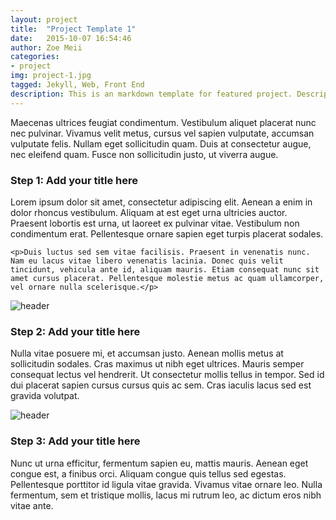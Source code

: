 ```yaml
---
layout: project
title:  "Project Template 1"
date:   2015-10-07 16:54:46
author: Zoe Meii
categories:
- project
img: project-1.jpg
tagged: Jekyll, Web, Front End
description: This is an markdown template for featured project. Description will be shown for a short introduction for the project.
---
```


Maecenas ultrices feugiat condimentum. Vestibulum aliquet placerat nunc nec pulvinar. Vivamus velit metus, cursus vel sapien vulputate, accumsan vulputate felis. Nullam eget sollicitudin quam. Duis at consectetur augue, nec eleifend quam. Fusce non sollicitudin justo, ut viverra augue.

<div class = "heading-block">
	<h3> Step 1: Add your title here</h3>
</div>

<div class="topmargin-sm bottommargin">
	<p>Lorem ipsum dolor sit amet, consectetur adipiscing elit. Aenean a enim in dolor rhoncus vestibulum. Aliquam at est eget urna ultricies auctor. Praesent lobortis est urna, ut laoreet ex pulvinar vitae. Vestibulum non condimentum erat. Pellentesque ornare sapien eget turpis placerat sodales. </p>

	<p>Duis luctus sed sem vitae facilisis. Praesent in venenatis nunc. Nam eu lacus vitae libero venenatis lacinia. Donec quis velit tincidunt, vehicula ante id, aliquam mauris. Etiam consequat nunc sit amet cursus placerat. Pellentesque molestie metus ac quam ullamcorper, vel ornare nulla scelerisque.</p>
</div>

<img class="center-img topmargin bottommargin-lg" src="{{ site.baseurl }}/assets/img/project/project-2.jpg" alt="header" title="example"/>



<div class = "heading-block">
	<h3> Step 2: Add your title here </h3>
</div>

<div class="topmargin-sm bottommargin">
	<p>Nulla vitae posuere mi, et accumsan justo. Aenean mollis metus at sollicitudin sodales. Cras maximus ut nibh eget ultrices. Mauris semper consequat lectus vel hendrerit. Ut consectetur mollis tellus in tempor. Sed id dui placerat sapien cursus cursus quis ac sem. Cras iaculis lacus sed est gravida volutpat.  </p>
</div>

<img class="center-img topmargin bottommargin-lg" src="{{ site.baseurl }}/assets/img/project/project-3.jpg" alt="header" title="example"/>


<div class = "heading-block">
	<h3> Step 3: Add your title here  </h3>
</div>

<div class="topmargin-sm bottommargin">
	<p> Nunc ut urna efficitur, fermentum sapien eu, mattis mauris. Aenean eget congue est, a finibus orci. Aliquam congue quis tellus sed egestas. Pellentesque porttitor id ligula vitae gravida. Vivamus vitae ornare leo. Nulla fermentum, sem et tristique mollis, lacus mi rutrum leo, ac dictum eros nibh vitae ante. </p>
</div>

